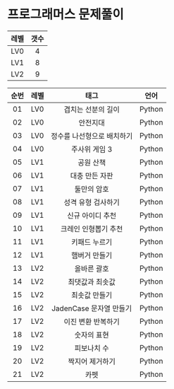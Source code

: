 # 프로그래머스 문제풀이  

| 레벨 | 갯수 |
| :--: | :--: |
| LV0 | 4 |
| LV1 | 8 |
| LV2 | 9 |

| 순번 | 레벨 | 태그                | 언어 | 
| :--: | :--: | :-----------------: | :--: | 
| 01 | LV0 | 겹치는 선분의 길이 | Python |
| 02 | LV0 | 안전지대 | Python |
| 03 | LV0 | 정수를 나선형으로 배치하기 | Python |
| 04 | LV0 | 주사위 게임 3 | Python |
| 05 | LV1 | 공원 산책 | Python |
| 06 | LV1 | 대충 만든 자판 | Python |
| 07 | LV1 | 둘만의 암호 | Python |
| 08 | LV1 | 성격 유형 검사하기 | Python |
| 09 | LV1 | 신규 아이디 추천 | Python |
| 10 | LV1 | 크레인 인형뽑기 추천 | Python |
| 11 | LV1 | 키패드 누르기 | Python |
| 12 | LV1 | 햄버거 만들기 | Python |
| 13 | LV2 | 올바른 괄호 | Python |
| 14 | LV2 | 최댓값과 최솟값 | Python |
| 15 | LV2 | 최솟값 만들기 | Python |
| 16 | LV2 | JadenCase 문자열 만들기 | Python |
| 17 | LV2 | 이진 변환 반복하기 | Python |
| 18 | LV2 | 숫자의 표현 | Python |
| 19 | LV2 | 피보나치 수 | Python |
| 20 | LV2 | 짝지어 제거하기 | Python |
| 21 | LV2 | 카펫 | Python |